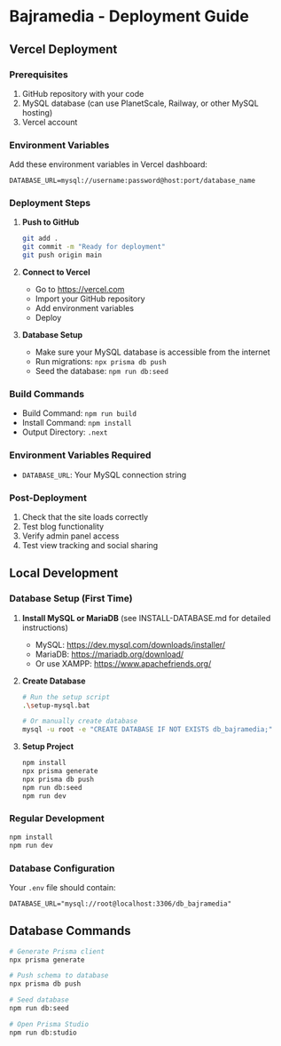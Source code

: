 # Bajramedia - Deployment Guide

## Vercel Deployment

### Prerequisites
1. GitHub repository with your code
2. MySQL database (can use PlanetScale, Railway, or other MySQL hosting)
3. Vercel account

### Environment Variables
Add these environment variables in Vercel dashboard:

```
DATABASE_URL=mysql://username:password@host:port/database_name
```

### Deployment Steps

1. **Push to GitHub**
   ```bash
   git add .
   git commit -m "Ready for deployment"
   git push origin main
   ```

2. **Connect to Vercel**
   - Go to https://vercel.com
   - Import your GitHub repository
   - Add environment variables
   - Deploy

3. **Database Setup**
   - Make sure your MySQL database is accessible from the internet
   - Run migrations: `npx prisma db push`
   - Seed the database: `npm run db:seed`

### Build Commands
- Build Command: `npm run build`
- Install Command: `npm install`
- Output Directory: `.next`

### Environment Variables Required
- `DATABASE_URL`: Your MySQL connection string

### Post-Deployment
1. Check that the site loads correctly
2. Test blog functionality
3. Verify admin panel access
4. Test view tracking and social sharing

## Local Development

### Database Setup (First Time)

1. **Install MySQL or MariaDB** (see INSTALL-DATABASE.md for detailed instructions)
   - MySQL: <https://dev.mysql.com/downloads/installer/>
   - MariaDB: <https://mariadb.org/download/>
   - Or use XAMPP: <https://www.apachefriends.org/>

2. **Create Database**

   ```bash
   # Run the setup script
   .\setup-mysql.bat
   
   # Or manually create database
   mysql -u root -e "CREATE DATABASE IF NOT EXISTS db_bajramedia;"
   ```

3. **Setup Project**

   ```bash
   npm install
   npx prisma generate
   npx prisma db push
   npm run db:seed
   npm run dev
   ```

### Regular Development

```bash
npm install
npm run dev
```

### Database Configuration

Your `.env` file should contain:

```
DATABASE_URL="mysql://root@localhost:3306/db_bajramedia"
```

## Database Commands

```bash
# Generate Prisma client
npx prisma generate

# Push schema to database
npx prisma db push

# Seed database
npm run db:seed

# Open Prisma Studio
npm run db:studio
```
